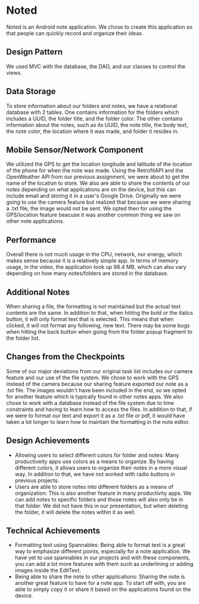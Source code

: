 # Noted
Noted is an Android note application. We chose to create this application so that people can quickly record and organize their ideas.

## Design Pattern
We used MVC with the database, the DAO, and our classes to control the views.

## Data Storage
To store information about our folders and notes, we have a relational database with 2 tables. One contains information for the folders which includes a UUID, the folder title, and the folder color. The other contains information about the notes, such as its UUID, the note title, the body text, the note color, the location where it was made, and folder it resides in. 

## Mobile Sensor/Network Component
We utilized the GPS to get the location longitude and latitude of the location of the phone for when the note was made. Using the RetrofitAPI and the OpenWeather API from our previous assignment, we were about to get the name of the location to store. We also are able to share the contents of our notes depending on what applications are on the device, but this can include email and storing it in a user's Google Drive. Originally we were going to use the camera feature but realized that because we were sharing a .txt file, the image would not be sent. We opted then for using the GPS/location feature beacuse it was another common thing we saw on other note applications.

## Performance
Overall there is not much usage in the CPU, network, nor energy, which makes sense because it is a relatively simple app. In terms of memory usage, in the video, the application took up 98.4 MB, which can also vary depending on how many notes/folders are stored in the database.

## Additional Notes
When sharing a file, the formatting is not maintained but the actual text contents are the same. In addition to that, when hititng the bold or the italics button, it will only format text that is selected. This means that when clicked, it will not format any following, new text. There may be some bugs when hitting the back button when going from the folder popup fragment to the folder list.

## Changes from the Checkpoints
Some of our major deviations from our original task list includes our camera feature and our use of the file system. We chose to work with the GPS instead of the camera because our sharing feature exported our note as a .txt file. The images wouldn't have been included in the end, so we opted for another feature which is typically found in other notes apps. We also chose to work with a database instead of the file system due to time constraints and having to learn how to access the files. In addition to that, if we were to format our text and export it as a .txt file or pdf, it would have taken a lot longer to learn how to maintain the formatting in the note editor.

## Design Achievements
- Allowing users to select different colors for folder and notes: Many productiveity apps use colors as a means to organize. By having different colors, it allows users to organize their notes in a more visual way. In addition to that, we have not worked with radio buttons in previous projects. 
- Users are able to store notes into different folders as a means of organization: This is also another feature in many productivity apps. We can add notes to specific folders and those notes will also only be in that folder. We did not have this in our presentation, but when deleting the folder, it will delete the notes within it as well.

## Technical Achievements
- Formatting text using Spannables: Being able to format text is a great way to emphasize different points, especially for a note application. We have yet to use spannables in our projects and with these components, you can add a lot more features with them such as underlining or adding images inside the EditText.
- Being able to share the note to other applications: Sharing the note is another great feature to have for a note app. To start off with, you are able to simply copy it or share it based on the applications found on the device. 



